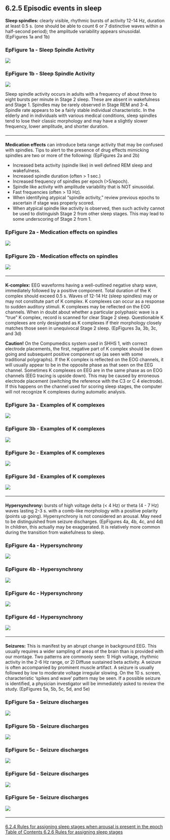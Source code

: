 ## 6.2.5 Episodic events in sleep

**Sleep spindles:** clearly visible, rhythmic bursts of activity 12-14 Hz, duration at least 0.5 s. (one should be able to count 6 or 7 distinctive waves within a half-second period); the amplitude variability appears sinusoidal.  (EpFigures 1a and 1b)

<div class="row">
  <div class="col-xs-12 col-sm-6">
    <div class="panel panel-default">
      <div class="panel-heading">
        <h3 class="panel-title">EpFigure 1a - Sleep Spindle Activity</h3>
      </div>
      <a href=":images_path:/e/ep1a.jpg?inline=1">
        <img src=":images_path:/e/ep1a.jpg">
      </a>
    </div>
  </div>
  <div class="col-xs-12 col-sm-6">
    <div class="panel panel-default">
      <div class="panel-heading">
        <h3 class="panel-title">EpFigure 1b - Sleep Spindle Activity</h3>
      </div>
      <a href=":images_path:/e/ep1b.jpg?inline=1">
        <img src=":images_path:/e/ep1b.jpg">
      </a>
    </div>
  </div>
</div>

Sleep spindle activity occurs in adults with a frequency of about three to eight bursts per minute in Stage 2 sleep.  These are absent in wakefulness and Stage 1.  Spindles may be rarely observed in Stage REM and 3-4.  Spindle rate appears to be a fairly stable individual characteristic.  In the elderly and in individuals with various medical conditions, sleep spindles tend to lose their classic morphology and may have a slightly slower frequency, lower amplitude, and shorter duration.

<hr class="soften" style="margin-top: 20px;margin-bottom: 20px;"/>

**Medication effects** can introduce beta range activity that may be confused with spindles.
Tips to alert to the presence of drug effects mimicking spindles are two or more of the following:
(EpFigures 2a and 2b)

- Increased beta activity (spindle like) in well defined REM sleep and wakefulness.
- Increased spindle duration (often > 1 sec.)
- Increased frequency of spindles per epoch (>5/epoch).
- Spindle like activity with amplitude variability that is NOT sinusoidal.
- Fast frequencies (often > 13 Hz).
- When identifying atypical “spindle activity,” review previous epochs to ascertain if stage was properly scored.
- When atypical spindle like activity is observed, then such activity cannot be used to distinguish Stage 2 from other sleep stages.  This may lead to some underscoring of Stage 2 from 1.

<div class="row">
  <div class="col-xs-12 col-sm-6">
    <div class="panel panel-default">
      <div class="panel-heading">
        <h3 class="panel-title">EpFigure 2a - Medication effects on spindles</h3>
      </div>
      <a href=":images_path:/e/ep2a.jpg?inline=1">
        <img src=":images_path:/e/ep2a.jpg">
      </a>
    </div>
  </div>
  <div class="col-xs-12 col-sm-6">
    <div class="panel panel-default">
      <div class="panel-heading">
        <h3 class="panel-title">EpFigure 2b - Medication effects on spindles</h3>
      </div>
      <a href=":images_path:/e/ep2b.jpg?inline=1">
        <img src=":images_path:/e/ep2b.jpg">
      </a>
    </div>
  </div>
</div>

<hr class="soften" style="margin-top: 20px;margin-bottom: 20px;"/>

**K-complex:**  EEG waveforms having a well-outlined negative sharp wave, immediately followed by a positive component.  Total duration of the K complex should exceed 0.5 s.  Waves of 12-14 Hz (sleep spindles) may or may not constitute part of K complex. K complexes can occur as a response to sudden auditory stimuli.  K complexes may be reflected on the EOG channels.  When in doubt about whether a particular polyphasic wave is a “true” K complex, record is scanned for clear Stage 2 sleep.  Questionable K complexes are only designated as K complexes if their morphology closely matches those seen in unequivocal Stage 2 sleep.  (EpFigures 3a, 3b, 3c, and 3d)

<div class="bs-callout bs-callout-warning">
  <p>
    <strong>Caution!</strong>
    On the Compumedics system used in SHHS 1, with correct electrode placements, the first, negative part of K complex should be down going and subsequent positive component up (as  seen with some traditional polygraphs).  If the K complex is reflected on the EOG channels, it will usually appear to be in the opposite phase as that seen on the EEG channel.  Sometimes K complexes on EEG are in the same phase as on EOG channels (EEG tracing is upside down).  This may be caused by erroneous electrode placement (switching the reference with the C3 or C 4 electrode).  If this happens on the channel used for scoring sleep stages, the computer will not recognize K complexes during automatic analysis.
  </p>
</div>

<div class="row">
  <div class="col-xs-12 col-sm-6 col-md-3">
    <div class="panel panel-default">
      <div class="panel-heading">
        <h3 class="panel-title">EpFigure 3a - Examples of K complexes</h3>
      </div>
      <a href=":images_path:/e/ep3a.jpg?inline=1">
        <img src=":images_path:/e/ep3a-thumbnail.jpg">
      </a>
    </div>
  </div>
  <div class="col-xs-12 col-sm-6 col-md-3">
    <div class="panel panel-default">
      <div class="panel-heading">
        <h3 class="panel-title">EpFigure 3b - Examples of K complexes</h3>
      </div>
      <a href=":images_path:/e/ep3b.jpg?inline=1">
        <img src=":images_path:/e/ep3b-thumbnail.jpg">
      </a>
    </div>
  </div>
  <div class="col-xs-12 col-sm-6 col-md-3">
    <div class="panel panel-default">
      <div class="panel-heading">
        <h3 class="panel-title">EpFigure 3c - Examples of K complexes</h3>
      </div>
      <a href=":images_path:/e/ep3c.jpg?inline=1">
        <img src=":images_path:/e/ep3c-thumbnail.jpg">
      </a>
    </div>
  </div>
  <div class="col-xs-12 col-sm-6 col-md-3">
    <div class="panel panel-default">
      <div class="panel-heading">
        <h3 class="panel-title">EpFigure 3d - Examples of K complexes</h3>
      </div>
      <a href=":images_path:/e/ep3d.jpg?inline=1">
        <img src=":images_path:/e/ep3d-thumbnail.jpg">
      </a>
    </div>
  </div>
</div>

<hr class="soften" style="margin-top: 20px;margin-bottom: 20px;"/>

**Hypersynchrony:** bursts of high voltage delta (< 4 Hz) or theta (4 - 7 Hz) waves lasting 2-3 s. with a comb-like morphology with a positive polarity (points up going).  Hypersynchrony is not considered an arousal. May need to be distinguished from seizure discharges. (EpFigures 4a, 4b, 4c, and 4d)
In children, this actually may be exaggerated.  It is relatively more common during the transition from wakefulness to sleep.

<div class="row">
  <div class="col-xs-12 col-sm-6 col-md-3">
    <div class="panel panel-default">
      <div class="panel-heading">
        <h3 class="panel-title">EpFigure 4a - Hypersynchrony</h3>
      </div>
      <a href=":images_path:/e/ep4a.jpg?inline=1">
        <img src=":images_path:/e/ep4a-thumbnail.jpg">
      </a>
    </div>
  </div>
  <div class="col-xs-12 col-sm-6 col-md-3">
    <div class="panel panel-default">
      <div class="panel-heading">
        <h3 class="panel-title">EpFigure 4b - Hypersynchrony</h3>
      </div>
      <a href=":images_path:/e/ep4b.jpg?inline=1">
        <img src=":images_path:/e/ep4b-thumbnail.jpg">
      </a>
    </div>
  </div>
  <div class="col-xs-12 col-sm-6 col-md-3">
    <div class="panel panel-default">
      <div class="panel-heading">
        <h3 class="panel-title">EpFigure 4c - Hypersynchrony</h3>
      </div>
      <a href=":images_path:/e/ep4c.jpg?inline=1">
        <img src=":images_path:/e/ep4c-thumbnail.jpg">
      </a>
    </div>
  </div>
  <div class="col-xs-12 col-sm-6 col-md-3">
    <div class="panel panel-default">
      <div class="panel-heading">
        <h3 class="panel-title">EpFigure 4d - Hypersynchrony</h3>
      </div>
      <a href=":images_path:/e/ep4d.jpg?inline=1">
        <img src=":images_path:/e/ep4d-thumbnail.jpg">
      </a>
    </div>
  </div>
</div>

<hr class="soften" style="margin-top: 20px;margin-bottom: 20px;"/>

**Seizures:**  This is manifest by an abrupt change in background EEG.  This usually requires a wider sampling of areas of the brain than is provided with our montage.  Two patterns are commonly seen: 1) High voltage, rhythmic activity in the 2-6 Hz range, or 2) Diffuse sustained beta activity.  A seizure is often accompanied by prominent muscle artifact.  A seizure is usually followed by low to moderate voltage irregular slowing.  On the 10 s. screen, characteristic ‘spikes and wave’ pattern may be seen.  If a possible seizure is identified, a physician investigator will be immediately asked to review the study. (EpFigures 5a, 5b, 5c, 5d, and 5e)

<div class="row">
  <div class="col-xs-12 col-sm-6">
    <div class="panel panel-default">
      <div class="panel-heading">
        <h3 class="panel-title">EpFigure 5a - Seizure discharges</h3>
      </div>
      <a href=":images_path:/e/ep5a.jpg?inline=1">
        <img src=":images_path:/e/ep5a.jpg">
      </a>
    </div>
  </div>
  <div class="col-xs-12 col-sm-6">
    <div class="panel panel-default">
      <div class="panel-heading">
        <h3 class="panel-title">EpFigure 5b - Seizure discharges</h3>
      </div>
      <a href=":images_path:/e/ep5b.jpg?inline=1">
        <img src=":images_path:/e/ep5b.jpg">
      </a>
    </div>
  </div>
</div>

<div class="row">
  <div class="col-xs-12 col-sm-4">
    <div class="panel panel-default">
      <div class="panel-heading">
        <h3 class="panel-title">EpFigure 5c - Seizure discharges</h3>
      </div>
      <a href=":images_path:/e/ep5c.jpg?inline=1">
        <img src=":images_path:/e/ep5c-thumbnail.jpg">
      </a>
    </div>
  </div>
  <div class="col-xs-12 col-sm-4">
    <div class="panel panel-default">
      <div class="panel-heading">
        <h3 class="panel-title">EpFigure 5d - Seizure discharges</h3>
      </div>
      <a href=":images_path:/e/ep5d.jpg?inline=1">
        <img src=":images_path:/e/ep5d-thumbnail.jpg">
      </a>
    </div>
  </div>
  <div class="col-xs-12 col-sm-4">
    <div class="panel panel-default">
      <div class="panel-heading">
        <h3 class="panel-title">EpFigure 5e - Seizure discharges</h3>
      </div>
      <a href=":images_path:/e/ep5e.jpg?inline=1">
        <img src=":images_path:/e/ep5e-thumbnail.jpg">
      </a>
    </div>
  </div>
</div>

<hr class="soften" style="margin-top: 20px;margin-bottom: 20px;"/>

<div class="center">
<div class="btn-group">
  <a href=":pages_path:/mop/6-624-mop-rules-for-assigning-sleep-stages-when-arousal-is-present-in-the-epoch.md" class="btn btn-default">
    <span class="glyphicon glyphicon-chevron-left"></span>
    6.2.4 Rules for assigning sleep stages when arousal is present in the epoch
  </a>

  <a href=":pages_path:/mop/6-00-mop-toc.md" class="btn btn-default">
    <span class="glyphicon glyphicon-chevron-up"></span>
    Table of Contents
  </a>

  <a href=":pages_path:/mop/6-626-mop-rules-for-assigning-sleep-stages.md" class="btn btn-success">
    6.2.6 Rules for assigning sleep stages
    <span class="glyphicon glyphicon-chevron-right"></span>
  </a>
</div>
</div>
